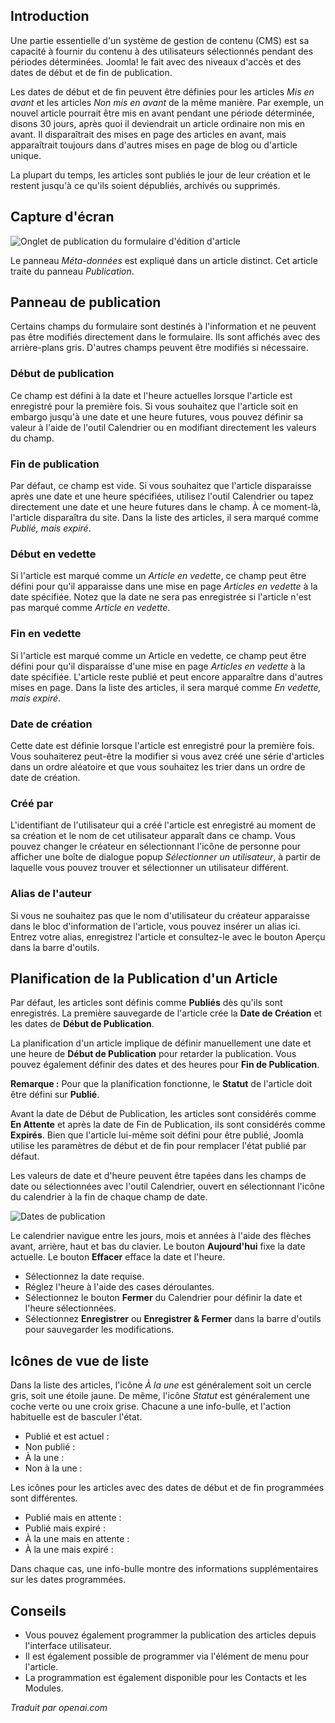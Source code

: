 <!-- Filename: J6.x:_Article_Publishing / Display title: Article : Edition - Publication  -->

## Introduction

Une partie essentielle d'un système de gestion de contenu (CMS) est sa capacité à fournir du contenu à des utilisateurs sélectionnés pendant des périodes déterminées. Joomla! le fait avec des niveaux d'accès et des dates de début et de fin de publication.

Les dates de début et de fin peuvent être définies pour les articles *Mis en avant* et les articles *Non mis en avant* de la même manière. Par exemple, un nouvel article pourrait être mis en avant pendant une période déterminée, disons 30 jours, après quoi il deviendrait un article ordinaire non mis en avant. Il disparaîtrait des mises en page des articles en avant, mais apparaîtrait toujours dans d'autres mises en page de blog ou d'article unique.

La plupart du temps, les articles sont publiés le jour de leur création et le restent jusqu'à ce qu'ils soient dépubliés, archivés ou supprimés.

## Capture d'écran

![Onglet de publication du formulaire d'édition d'article](../../../en/images/articles/articles-edit-publishing-tab.png)

Le panneau *Méta-données* est expliqué dans un article distinct. Cet article traite du panneau *Publication*.

## Panneau de publication

Certains champs du formulaire sont destinés à l'information et ne peuvent pas être modifiés directement dans le formulaire. Ils sont affichés avec des arrière-plans gris. D'autres champs peuvent être modifiés si nécessaire.

### Début de publication

Ce champ est défini à la date et l'heure actuelles lorsque l'article est enregistré pour la première fois. Si vous souhaitez que l'article soit en embargo jusqu'à une date et une heure futures, vous pouvez définir sa valeur à l'aide de l'outil Calendrier ou en modifiant directement les valeurs du champ.

### Fin de publication

Par défaut, ce champ est vide. Si vous souhaitez que l'article disparaisse après une date et une heure spécifiées, utilisez l'outil Calendrier ou tapez directement une date et une heure futures dans le champ. À ce moment-là, l'article disparaîtra du site. Dans la liste des articles, il sera marqué comme *Publié, mais expiré*.

### Début en vedette

Si l'article est marqué comme un *Article en vedette*, ce champ peut être défini pour qu'il apparaisse dans une mise en page *Articles en vedette* à la date spécifiée. Notez que la date ne sera pas enregistrée si l'article n'est pas marqué comme *Article en vedette*.

### Fin en vedette

Si l'article est marqué comme un Article en vedette, ce champ peut être défini pour qu'il disparaisse d'une mise en page *Articles en vedette* à la date spécifiée. L'article reste publié et peut encore apparaître dans d'autres mises en page. Dans la liste des articles, il sera marqué comme *En vedette, mais expiré*.

### Date de création

Cette date est définie lorsque l'article est enregistré pour la première fois. Vous souhaiterez peut-être la modifier si vous avez créé une série d'articles dans un ordre aléatoire et que vous souhaitez les trier dans un ordre de date de création.

### Créé par

L'identifiant de l'utilisateur qui a créé l'article est enregistré au moment de sa création et le nom de cet utilisateur apparaît dans ce champ. Vous pouvez changer le créateur en sélectionnant l'icône de personne pour afficher une boîte de dialogue popup *Sélectionner un utilisateur*, à partir de laquelle vous pouvez trouver et sélectionner un utilisateur différent.

### Alias de l'auteur

Si vous ne souhaitez pas que le nom d'utilisateur du créateur apparaisse dans le bloc d'information de l'article, vous pouvez insérer un alias ici. Entrez votre alias, enregistrez l'article et consultez-le avec le bouton Aperçu dans la barre d'outils.

## Planification de la Publication d'un Article

Par défaut, les articles sont définis comme **Publiés** dès qu'ils sont enregistrés. La première sauvegarde de l'article crée la **Date de Création** et les dates de **Début de Publication**.

La planification d'un article implique de définir manuellement une date et une heure de **Début de Publication** pour retarder la publication. Vous pouvez également définir des dates et des heures pour **Fin de Publication**.

**Remarque :** Pour que la planification fonctionne, le **Statut** de l'article doit être défini sur **Publié**.

Avant la date de Début de Publication, les articles sont considérés comme **En Attente** et après la date de Fin de Publication, ils sont considérés comme **Expirés**. Bien que l'article lui-même soit défini pour être publié, Joomla utilise les paramètres de début et de fin pour remplacer l'état publié par défaut.

Les valeurs de date et d'heure peuvent être tapées dans les champs de date ou sélectionnées avec l'outil Calendrier, ouvert en sélectionnant l'icône du calendrier à la fin de chaque champ de date.

![Dates de publication](../../../en/images/articles-access/article-schedule-publishing.png)

Le calendrier navigue entre les jours, mois et années à l'aide des flèches avant, arrière, haut et bas du clavier. Le bouton **Aujourd'hui** fixe la date actuelle. Le bouton **Effacer** efface la date et l'heure.

* Sélectionnez la date requise.
* Réglez l'heure à l'aide des cases déroulantes.
* Sélectionnez le bouton **Fermer** du Calendrier pour définir la date et l'heure sélectionnées.
* Sélectionnez **Enregistrer** ou **Enregistrer & Fermer** dans la barre d'outils pour sauvegarder les modifications.

## Icônes de vue de liste

Dans la liste des articles, l'icône *À la une* est généralement soit un cercle gris, soit une étoile jaune. De même, l'icône *Statut* est généralement une coche verte ou une croix grise. Chacune a une info-bulle, et l'action habituelle est de basculer l'état.

- Publié et est actuel : <span class="icon-publish" aria-hidden="true"></span>
- Non publié : <span class="icon-unpublish" aria-hidden="true"></span>
- À la une : <span class="icon-featured" aria-hidden="true"></span>
- Non à la une : <span class="icon-unfeatured" aria-hidden="true"></span>

Les icônes pour les articles avec des dates de début et de fin programmées sont différentes.

- Publié mais en attente : <span class="icon-pending" aria-hidden="true"></span>
- Publié mais expiré : <span class="icon-expired" aria-hidden="true"></span>
- À la une mais en attente : <span class="icon-pending" aria-hidden="true"></span>
- À la une mais expiré : <span class="icon-expired" aria-hidden="true"></span>

Dans chaque cas, une info-bulle montre des informations supplémentaires sur les dates programmées.  

## Conseils

- Vous pouvez également programmer la publication des articles depuis l'interface utilisateur.
- Il est également possible de programmer via l'élément de menu pour l'article.
- La programmation est également disponible pour les Contacts et les Modules.

*Traduit par openai.com*

